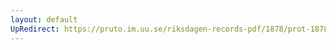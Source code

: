 ```yaml
---
layout: default
UpRedirect: https://pruto.im.uu.se/riksdagen-records-pdf/1878/prot-1878--ak--057.pdf
---
```

